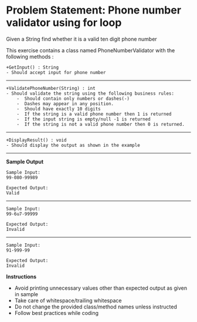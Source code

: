 # Problem Statement: Phone number validator using for loop #

Given a String find whether it is a valid ten digit phone number

This exercise contains a class named PhoneNumberValidator with the following methods :
    
    +GetInput() : String 
    - Should accept input for phone number 
---------------------------------------------------------------------
    +ValidatePhoneNumber(String) : int
    - Should validate the string using the following business rules:
        -  Should contain only numbers or dashes(-)
        -  Dashes may appear in any position.
        -  Should have exactly 10 digits 
        -  If the string is a valid phone number then 1 is returned
        -  If the input string is empty/null -1 is returned
        -  If the string is not a valid phone number then 0 is returned.
-------------------------------------------------------------------- 
    +DisplayResult() : void 
    - Should display the output as shown in the example 
-------------------------------------------------------------------------------       
      
**Sample Output**

    Sample Input:
    99-080-99989
    
    Expected Output:
    Valid
--------------------------------------------------------
    Sample Input:
    99-6u7-99999
    
    Expected Output:
    Invalid 
--------------------------------------------------------
    Sample Input:
    91-999-99
    
    Expected Output:
    Invalid 

**Instructions**

- Avoid printing unnecessary values other than expected output as given in sample
- Take care of whitespace/trailing whitespace
- Do not change the provided class/method names unless instructed
- Follow best practices while coding
